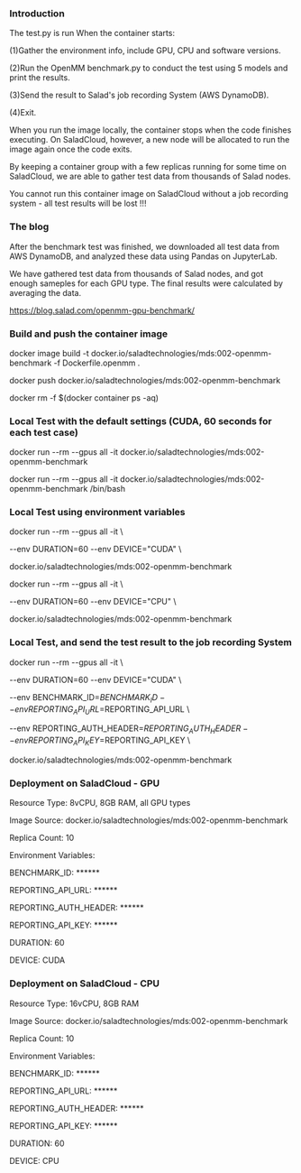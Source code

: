### Introduction

The test.py is run When the container starts:

(1)Gather the environment info, include GPU, CPU and software versions.

(2)Run the OpenMM benchmark.py to conduct the test using 5 models and print the results.

(3)Send the result to Salad's job recording System (AWS DynamoDB).

(4)Exit.

When you run the image locally, the container stops when the code finishes executing. On SaladCloud, however, a new node will be allocated to run the image again once the code exits.

By keeping a container group with a few replicas running for some time on SaladCloud, we are able to gather test data from thousands of Salad nodes.

You cannot run this container image on SaladCloud without a job recording system - all test results will be lost !!!

### The blog

After the benchmark test was finished, we downloaded all test data from AWS DynamoDB, and analyzed these data using Pandas on JupyterLab.

We have gathered test data from thousands of Salad nodes, and got enough sameples for each GPU type. The final results were calculated by averaging the data.

https://blog.salad.com/openmm-gpu-benchmark/

### Build and push the container image

docker image build -t docker.io/saladtechnologies/mds:002-openmm-benchmark -f Dockerfile.openmm .

docker push docker.io/saladtechnologies/mds:002-openmm-benchmark

docker rm -f $(docker container ps -aq)

### Local Test with the default settings (CUDA, 60 seconds for each test case)

docker run --rm --gpus all -it docker.io/saladtechnologies/mds:002-openmm-benchmark

docker run --rm --gpus all -it docker.io/saladtechnologies/mds:002-openmm-benchmark /bin/bash

### Local Test using environment variables

docker run --rm --gpus all -it \

--env DURATION=60 --env DEVICE="CUDA"  \

docker.io/saladtechnologies/mds:002-openmm-benchmark 


docker run --rm --gpus all -it \

--env DURATION=60 --env DEVICE="CPU"  \

docker.io/saladtechnologies/mds:002-openmm-benchmark 

### Local Test, and send the test result to the job recording System

docker run --rm --gpus all -it \

--env DURATION=60 --env DEVICE="CUDA"  \

--env BENCHMARK_ID=$BENCHMARK_ID --env REPORTING_API_URL=$REPORTING_API_URL \

--env REPORTING_AUTH_HEADER=$REPORTING_AUTH_HEADER --env REPORTING_API_KEY=$REPORTING_API_KEY \

docker.io/saladtechnologies/mds:002-openmm-benchmark 

### Deployment on SaladCloud - GPU

Resource Type: 8vCPU, 8GB RAM, all GPU types

Image Source: docker.io/saladtechnologies/mds:002-openmm-benchmark

Replica Count: 10

Environment Variables:

BENCHMARK_ID: ******

REPORTING_API_URL: ******

REPORTING_AUTH_HEADER: ******

REPORTING_API_KEY: ******

DURATION: 60

DEVICE: CUDA

### Deployment on SaladCloud - CPU

Resource Type: 16vCPU, 8GB RAM

Image Source: docker.io/saladtechnologies/mds:002-openmm-benchmark

Replica Count: 10 

Environment Variables:

BENCHMARK_ID: ******

REPORTING_API_URL: ******

REPORTING_AUTH_HEADER: ******

REPORTING_API_KEY: ******

DURATION: 60

DEVICE: CPU
